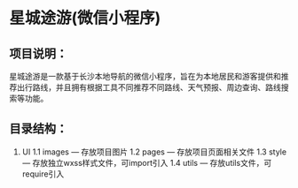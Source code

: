 # 星城途游(微信小程序)

## 项目说明：
星城途游是一款基于长沙本地导航的微信小程序，旨在为本地居民和游客提供和推荐出行路线，并且拥有根据工具不同推荐不同路线、天气预报、周边查询、路线搜索等功能。

## 目录结构：
1. UI
  1.1 images — 存放项目图片
  1.2 pages — 存放项目页面相关文件
  1.3 style — 存放独立wxss样式文件，可import引入
  1.4 utils — 存放utils文件，可require引入
  
